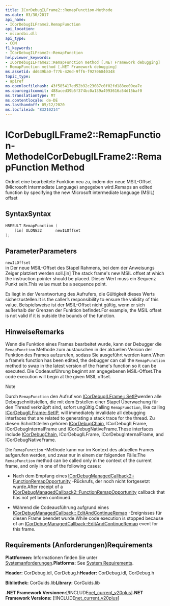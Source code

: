 ```yaml
---
title: ICorDebugILFrame2::RemapFunction-Methode
ms.date: 03/30/2017
api_name:
- ICorDebugILFrame2.RemapFunction
api_location:
- mscordbi.dll
api_type:
- COM
f1_keywords:
- ICorDebugILFrame2::RemapFunction
helpviewer_keywords:
- ICorDebugILFrame2::RemapFunction method [.NET Framework debugging]
- RemapFunction method [.NET Framework debugging]
ms.assetid: dd639ba0-f77b-426d-9ff6-f92706840348
topic_type:
- apiref
ms.openlocfilehash: 43f585417ed52b92c23087c0f02fd188ee09ea7e
ms.sourcegitcommit: 488aced39b5f374bc0a139a4993616a54d15baf0
ms.translationtype: MT
ms.contentlocale: de-DE
ms.lasthandoff: 05/12/2020
ms.locfileid: "83210214"
---
```

# <a name="icordebugilframe2remapfunction-method"></a><span data-ttu-id="1f6e7-102">ICorDebugILFrame2::RemapFunction-Methode</span><span class="sxs-lookup"><span data-stu-id="1f6e7-102">ICorDebugILFrame2::RemapFunction Method</span></span>
<span data-ttu-id="1f6e7-103">Ordnet eine bearbeitete Funktion neu zu, indem der neue MSIL-Offset (Microsoft Intermediate Language) angegeben wird.</span><span class="sxs-lookup"><span data-stu-id="1f6e7-103">Remaps an edited function by specifying the new Microsoft intermediate language (MSIL) offset</span></span>  
  
## <a name="syntax"></a><span data-ttu-id="1f6e7-104">Syntax</span><span class="sxs-lookup"><span data-stu-id="1f6e7-104">Syntax</span></span>  
  
```cpp  
HRESULT RemapFunction (  
    [in] ULONG32      newILOffset  
);  
```  
  
## <a name="parameters"></a><span data-ttu-id="1f6e7-105">Parameter</span><span class="sxs-lookup"><span data-stu-id="1f6e7-105">Parameters</span></span>  
 `newILOffset`  
 <span data-ttu-id="1f6e7-106">in Der neue MSIL-Offset des Stapel Rahmens, bei dem der Anweisungs Zeiger platziert werden soll.</span><span class="sxs-lookup"><span data-stu-id="1f6e7-106">[in] The stack frame's new MSIL offset at which the instruction pointer should be placed.</span></span> <span data-ttu-id="1f6e7-107">Dieser Wert muss ein Sequenz Punkt sein.</span><span class="sxs-lookup"><span data-stu-id="1f6e7-107">This value must be a sequence point.</span></span>  
  
 <span data-ttu-id="1f6e7-108">Es liegt in der Verantwortung des Aufrufers, die Gültigkeit dieses Werts sicherzustellen.</span><span class="sxs-lookup"><span data-stu-id="1f6e7-108">It is the caller’s responsibility to ensure the validity of this value.</span></span> <span data-ttu-id="1f6e7-109">Beispielsweise ist der MSIL-Offset nicht gültig, wenn er sich außerhalb der Grenzen der Funktion befindet.</span><span class="sxs-lookup"><span data-stu-id="1f6e7-109">For example, the MSIL offset is not valid if it is outside the bounds of the function.</span></span>  
  
## <a name="remarks"></a><span data-ttu-id="1f6e7-110">Hinweise</span><span class="sxs-lookup"><span data-stu-id="1f6e7-110">Remarks</span></span>  
 <span data-ttu-id="1f6e7-111">Wenn die Funktion eines Frames bearbeitet wurde, kann der Debugger die `RemapFunction` Methode zum austauschen in der aktuellen Version der Funktion des Frames aufzurufen, sodass Sie ausgeführt werden kann.</span><span class="sxs-lookup"><span data-stu-id="1f6e7-111">When a frame’s function has been edited, the debugger can call the `RemapFunction` method to swap in the latest version of the frame's function so it can be executed.</span></span> <span data-ttu-id="1f6e7-112">Die Codeausführung beginnt am angegebenen MSIL-Offset.</span><span class="sxs-lookup"><span data-stu-id="1f6e7-112">The code execution will begin at the given MSIL offset.</span></span>  
  
> [!NOTE]
> <span data-ttu-id="1f6e7-113">Durch `RemapFunction` den Aufruf von [ICorDebugILFrame:: SetIP](icordebugilframe-setip-method.md)werden alle Debugschnittstellen, die mit dem Erstellen einer Stapel Überwachung für den Thread verknüpft sind, sofort ungültig.</span><span class="sxs-lookup"><span data-stu-id="1f6e7-113">Calling `RemapFunction`, like calling [ICorDebugILFrame::SetIP](icordebugilframe-setip-method.md), will immediately invalidate all debugging interfaces that are related to generating a stack trace for the thread.</span></span> <span data-ttu-id="1f6e7-114">Zu diesen Schnittstellen gehören [ICorDebugChain](icordebugchain-interface.md), ICorDebugILFrame, ICorDebugInternalFrame und ICorDebugNativeFrame.</span><span class="sxs-lookup"><span data-stu-id="1f6e7-114">These interfaces include [ICorDebugChain](icordebugchain-interface.md), ICorDebugILFrame, ICorDebugInternalFrame, and ICorDebugNativeFrame.</span></span>  
  
 <span data-ttu-id="1f6e7-115">Die `RemapFunction` -Methode kann nur im Kontext des aktuellen Frames aufgerufen werden, und zwar nur in einem der folgenden Fälle:</span><span class="sxs-lookup"><span data-stu-id="1f6e7-115">The `RemapFunction` method can be called only in the context of the current frame, and only in one of the following cases:</span></span>  
  
- <span data-ttu-id="1f6e7-116">Nach dem Empfang eines [ICorDebugManagedCallback2:: FunctionRemapOpportunity](icordebugmanagedcallback2-functionremapopportunity-method.md) -Rückrufs, der noch nicht fortgesetzt wurde.</span><span class="sxs-lookup"><span data-stu-id="1f6e7-116">After receipt of a [ICorDebugManagedCallback2::FunctionRemapOpportunity](icordebugmanagedcallback2-functionremapopportunity-method.md) callback that has not yet been continued.</span></span>  
  
- <span data-ttu-id="1f6e7-117">Während die Codeausführung aufgrund eines [ICorDebugManagedCallback:: EditAndContinueRemap](icordebugmanagedcallback-editandcontinueremap-method.md) -Ereignisses für diesen Frame beendet wurde.</span><span class="sxs-lookup"><span data-stu-id="1f6e7-117">While code execution is stopped because of an [ICorDebugManagedCallback::EditAndContinueRemap](icordebugmanagedcallback-editandcontinueremap-method.md) event for this frame.</span></span>  
  
## <a name="requirements"></a><span data-ttu-id="1f6e7-118">Requirements (Anforderungen)</span><span class="sxs-lookup"><span data-stu-id="1f6e7-118">Requirements</span></span>  
 <span data-ttu-id="1f6e7-119">**Plattformen:** Informationen finden Sie unter [Systemanforderungen](../../get-started/system-requirements.md).</span><span class="sxs-lookup"><span data-stu-id="1f6e7-119">**Platforms:** See [System Requirements](../../get-started/system-requirements.md).</span></span>  
  
 <span data-ttu-id="1f6e7-120">**Header:** CorDebug.idl, CorDebug.h</span><span class="sxs-lookup"><span data-stu-id="1f6e7-120">**Header:** CorDebug.idl, CorDebug.h</span></span>  
  
 <span data-ttu-id="1f6e7-121">**Bibliothek:** CorGuids.lib</span><span class="sxs-lookup"><span data-stu-id="1f6e7-121">**Library:** CorGuids.lib</span></span>  
  
 <span data-ttu-id="1f6e7-122">**.NET Framework Versionen:**[!INCLUDE[net_current_v20plus](../../../../includes/net-current-v20plus-md.md)]</span><span class="sxs-lookup"><span data-stu-id="1f6e7-122">**.NET Framework Versions:** [!INCLUDE[net_current_v20plus](../../../../includes/net-current-v20plus-md.md)]</span></span>
